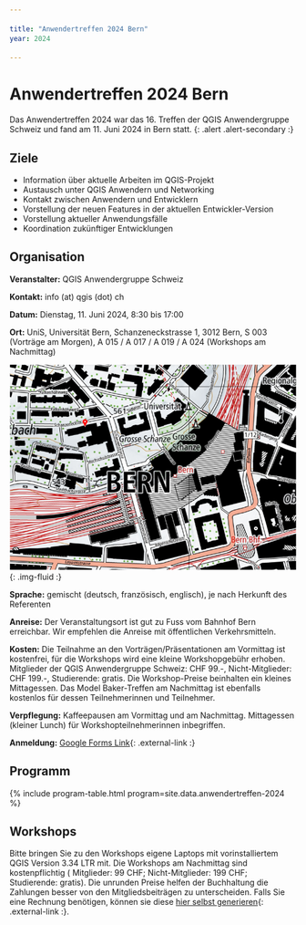 ```yaml
---

title: "Anwendertreffen 2024 Bern"
year: 2024

---
```


# Anwendertreffen 2024 Bern

Das Anwendertreffen 2024 war das 16. Treffen der QGIS Anwendergruppe Schweiz und
fand am 11. Juni 2024 in Bern statt.
{: .alert .alert-secondary :}

## Ziele

* Information über aktuelle Arbeiten im QGIS-Projekt
* Austausch unter QGIS Anwendern und Networking
* Kontakt zwischen Anwendern und Entwicklern
* Vorstellung der neuen Features in der aktuellen Entwickler-Version
* Vorstellung aktueller Anwendungsfälle
* Koordination zukünftiger Entwicklungen

## Organisation

**Veranstalter:** QGIS Anwendergruppe Schweiz

**Kontakt:** info (at) qgis (dot) ch

**Datum:** Dienstag, 11. Juni 2024, 8:30 bis 17:00

**Ort:** UniS, Universität Bern, Schanzeneckstrasse 1, 3012 Bern, S 003 (Vorträge am Morgen), A 015 / A 017 / A 019 / A 024 (Workshops am Nachmittag)

![](/assets/img/lageplan_unis_unibe_swisstopo_2024.png){: .img-fluid :}

**Sprache:** gemischt (deutsch, französisch, englisch), je nach Herkunft des Referenten

**Anreise:** Der Veranstaltungsort ist gut zu Fuss vom Bahnhof Bern erreichbar.
Wir empfehlen die Anreise mit öffentlichen Verkehrsmitteln.

**Kosten:**  Die Teilnahme an den Vorträgen/Präsentationen am Vormittag ist
kostenfrei, für die Workshops wird eine kleine Workshopgebühr erhoben.
Mitglieder der QGIS Anwendergruppe Schweiz: CHF 99.-, Nicht-Mitglieder:
CHF 199.-, Studierende: gratis. Die Workshop-Preise beinhalten ein kleines
Mittagessen.
Das Model Baker-Treffen am Nachmittag ist ebenfalls kostenlos für dessen Teilnehmerinnen und Teilnehmer.

**Verpflegung:** Kaffeepausen am Vormittag und am Nachmittag. Mittagessen (kleiner
Lunch) für Workshopteilnehmerinnen inbegriffen.

**Anmeldung:** [Google Forms Link](https://forms.gle/iyC8cCB85T9wrSCW6){: .external-link :}

## Programm

{% include program-table.html program=site.data.anwendertreffen-2024 %}

## Workshops

Bitte bringen Sie zu den Workshops eigene Laptops mit vorinstalliertem QGIS
Version 3.34 LTR mit. Die Workshops am Nachmittag sind kostenpflichtig
( Mitglieder: 99 CHF; Nicht-Mitglieder: 199 CHF; Studierende: gratis). Die unrunden
Preise helfen der Buchhaltung die Zahlungen besser von den Mitgliedsbeiträgen zu
unterscheiden. Falls Sie eine Rechnung benötigen, können sie diese
[hier selbst generieren](https://www.qgis.ch/invoice-usermeeting/){: .external-link :}.
